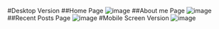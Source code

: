 #Desktop Version
##Home Page
![image](https://github.com/user-attachments/assets/26a3be3c-aec9-4c33-a3df-dda2d7694a88)
##About me Page
![image](https://github.com/user-attachments/assets/61ba8ce9-00a1-4b10-9f15-c2d4980aed48)
##Recent Posts Page
![image](https://github.com/user-attachments/assets/4c4903c6-55f8-42c3-8b64-759eabf95ad1)
#Mobile Screen Version
![image](https://github.com/user-attachments/assets/506e78cd-6aac-4645-bf70-eb32d8daeea8)
